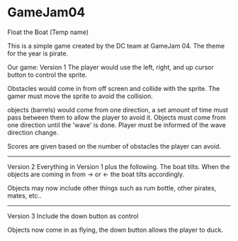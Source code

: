 # GameJam04
Float the Boat (Temp name)

This is a simple game created by the DC team at GameJam 04. The theme for the year is pirate.

Our game: 
Version 1
The player would use the left, right, and up cursor button to control the sprite. 

Obstacles would come in from off screen and collide with the sprite. The gamer must move the sprite to avoid the collision.

objects (barrels) would come from one direction, a set amount of time must pass between them to allow the player to avoid it.
Objects must come from one direction until the 'wave' is done. Player must be informed of the wave direction change.

Scores are given based on the number of obstacles the player can avoid. 

------

Version 2
Everything in Version 1 plus the following.
The boat tilts. When the objects are coming in from -> or <- the boat tilts accordingly.

Objects may now include other things such as rum bottle, other pirates, mates, etc..

------
Version 3
Include the down button as control

Objects now come in as flying, the down button allows the player to duck.
